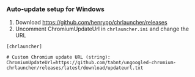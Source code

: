 ### Auto-update setup for Windows

1. Download https://github.com/henrypp/chrlauncher/releases
2. Uncomment ChromiumUpdateUrl in `chrlauncher.ini` and change the URL

```
[chrlauncher]

# Custom Chromium update URL (string):
ChromiumUpdateUrl=https://github.com/tabnt/ungoogled-chromium-chrlauncher/releases/latest/download/updateurl.txt
```
